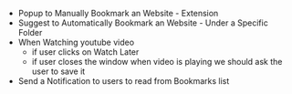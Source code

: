 - Popup to Manually Bookmark an Website - Extension
- Suggest to Automatically Bookmark an Website - Under a Specific Folder
- When Watching youtube video 
    - if user clicks on Watch Later 
    - if user closes the window when video is playing we should ask the user to save it
- Send a Notification to users to read from Bookmarks list